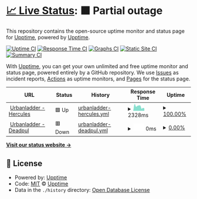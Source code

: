 # [📈 Live Status](https://stg-status.urbanladder.com): <!--live status--> **🟧 Partial outage**

This repository contains the open-source uptime monitor and status page for [Upptime](https://upptime.js.org), powered by [Upptime](https://github.com/upptime/upptime).

[![Uptime CI](https://github.com/SVMadhavaReddy/upptime/workflows/Uptime%20CI/badge.svg)](https://github.com/SVMadhavaReddy/upptime/actions?query=workflow%3A%22Uptime+CI%22)
[![Response Time CI](https://github.com/SVMadhavaReddy/upptime/workflows/Response%20Time%20CI/badge.svg)](https://github.com/SVMadhavaReddy/upptime/actions?query=workflow%3A%22Response+Time+CI%22)
[![Graphs CI](https://github.com/SVMadhavaReddy/upptime/workflows/Graphs%20CI/badge.svg)](https://github.com/SVMadhavaReddy/upptime/actions?query=workflow%3A%22Graphs+CI%22)
[![Static Site CI](https://github.com/SVMadhavaReddy/upptime/workflows/Static%20Site%20CI/badge.svg)](https://github.com/SVMadhavaReddy/upptime/actions?query=workflow%3A%22Static+Site+CI%22)
[![Summary CI](https://github.com/SVMadhavaReddy/upptime/workflows/Summary%20CI/badge.svg)](https://github.com/SVMadhavaReddy/upptime/actions?query=workflow%3A%22Summary+CI%22)

With [Upptime](https://upptime.js.org), you can get your own unlimited and free uptime monitor and status page, powered entirely by a GitHub repository. We use [Issues](https://github.com/upptime/upptime/issues) as incident reports, [Actions](https://github.com/SVMadhavaReddy/upptime/actions) as uptime monitors, and [Pages](https://stg-status.urbanladder.com) for the status page.

<!--start: status pages-->
<!-- This summary is generated by Upptime (https://github.com/upptime/upptime) -->
<!-- Do not edit this manually, your changes will be overwritten -->
<!-- prettier-ignore -->
| URL | Status | History | Response Time | Uptime |
| --- | ------ | ------- | ------------- | ------ |
| <img alt="" src="https://icons.duckduckgo.com/ip3/www.urbanladder.com.ico" height="13"> [Urbanladder - Hercules](https://www.urbanladder.com) | 🟩 Up | [urbanladder-hercules.yml](https://github.com/SVMadhavaReddy/upptime/commits/HEAD/history/urbanladder-hercules.yml) | <details><summary><img alt="Response time graph" src="./graphs/urbanladder-hercules/response-time-week.png" height="20"> 2328ms</summary><br><a href="https://stg-status.urbanladder.com/history/urbanladder-hercules"><img alt="Response time 2328" src="https://img.shields.io/endpoint?url=https%3A%2F%2Fraw.githubusercontent.com%2FSVMadhavaReddy%2Fupptime%2FHEAD%2Fapi%2Furbanladder-hercules%2Fresponse-time.json"></a><br><a href="https://stg-status.urbanladder.com/history/urbanladder-hercules"><img alt="24-hour response time 2328" src="https://img.shields.io/endpoint?url=https%3A%2F%2Fraw.githubusercontent.com%2FSVMadhavaReddy%2Fupptime%2FHEAD%2Fapi%2Furbanladder-hercules%2Fresponse-time-day.json"></a><br><a href="https://stg-status.urbanladder.com/history/urbanladder-hercules"><img alt="7-day response time 2328" src="https://img.shields.io/endpoint?url=https%3A%2F%2Fraw.githubusercontent.com%2FSVMadhavaReddy%2Fupptime%2FHEAD%2Fapi%2Furbanladder-hercules%2Fresponse-time-week.json"></a><br><a href="https://stg-status.urbanladder.com/history/urbanladder-hercules"><img alt="30-day response time 2328" src="https://img.shields.io/endpoint?url=https%3A%2F%2Fraw.githubusercontent.com%2FSVMadhavaReddy%2Fupptime%2FHEAD%2Fapi%2Furbanladder-hercules%2Fresponse-time-month.json"></a><br><a href="https://stg-status.urbanladder.com/history/urbanladder-hercules"><img alt="1-year response time 2328" src="https://img.shields.io/endpoint?url=https%3A%2F%2Fraw.githubusercontent.com%2FSVMadhavaReddy%2Fupptime%2FHEAD%2Fapi%2Furbanladder-hercules%2Fresponse-time-year.json"></a></details> | <details><summary><a href="https://stg-status.urbanladder.com/history/urbanladder-hercules">100.00%</a></summary><a href="https://stg-status.urbanladder.com/history/urbanladder-hercules"><img alt="All-time uptime 100.00%" src="https://img.shields.io/endpoint?url=https%3A%2F%2Fraw.githubusercontent.com%2FSVMadhavaReddy%2Fupptime%2FHEAD%2Fapi%2Furbanladder-hercules%2Fuptime.json"></a><br><a href="https://stg-status.urbanladder.com/history/urbanladder-hercules"><img alt="24-hour uptime 100.00%" src="https://img.shields.io/endpoint?url=https%3A%2F%2Fraw.githubusercontent.com%2FSVMadhavaReddy%2Fupptime%2FHEAD%2Fapi%2Furbanladder-hercules%2Fuptime-day.json"></a><br><a href="https://stg-status.urbanladder.com/history/urbanladder-hercules"><img alt="7-day uptime 100.00%" src="https://img.shields.io/endpoint?url=https%3A%2F%2Fraw.githubusercontent.com%2FSVMadhavaReddy%2Fupptime%2FHEAD%2Fapi%2Furbanladder-hercules%2Fuptime-week.json"></a><br><a href="https://stg-status.urbanladder.com/history/urbanladder-hercules"><img alt="30-day uptime 100.00%" src="https://img.shields.io/endpoint?url=https%3A%2F%2Fraw.githubusercontent.com%2FSVMadhavaReddy%2Fupptime%2FHEAD%2Fapi%2Furbanladder-hercules%2Fuptime-month.json"></a><br><a href="https://stg-status.urbanladder.com/history/urbanladder-hercules"><img alt="1-year uptime 100.00%" src="https://img.shields.io/endpoint?url=https%3A%2F%2Fraw.githubusercontent.com%2FSVMadhavaReddy%2Fupptime%2FHEAD%2Fapi%2Furbanladder-hercules%2Fuptime-year.json"></a></details>
| <img alt="" src="https://icons.duckduckgo.com/ip3/deadpul.prod.urbanladder.com.ico" height="13"> [Urbanladder - Deadpul](https://deadpul.prod.urbanladder.com) | 🟥 Down | [urbanladder-deadpul.yml](https://github.com/SVMadhavaReddy/upptime/commits/HEAD/history/urbanladder-deadpul.yml) | <details><summary><img alt="Response time graph" src="./graphs/urbanladder-deadpul/response-time-week.png" height="20"> 0ms</summary><br><a href="https://stg-status.urbanladder.com/history/urbanladder-deadpul"><img alt="Response time 0" src="https://img.shields.io/endpoint?url=https%3A%2F%2Fraw.githubusercontent.com%2FSVMadhavaReddy%2Fupptime%2FHEAD%2Fapi%2Furbanladder-deadpul%2Fresponse-time.json"></a><br><a href="https://stg-status.urbanladder.com/history/urbanladder-deadpul"><img alt="24-hour response time 0" src="https://img.shields.io/endpoint?url=https%3A%2F%2Fraw.githubusercontent.com%2FSVMadhavaReddy%2Fupptime%2FHEAD%2Fapi%2Furbanladder-deadpul%2Fresponse-time-day.json"></a><br><a href="https://stg-status.urbanladder.com/history/urbanladder-deadpul"><img alt="7-day response time 0" src="https://img.shields.io/endpoint?url=https%3A%2F%2Fraw.githubusercontent.com%2FSVMadhavaReddy%2Fupptime%2FHEAD%2Fapi%2Furbanladder-deadpul%2Fresponse-time-week.json"></a><br><a href="https://stg-status.urbanladder.com/history/urbanladder-deadpul"><img alt="30-day response time 0" src="https://img.shields.io/endpoint?url=https%3A%2F%2Fraw.githubusercontent.com%2FSVMadhavaReddy%2Fupptime%2FHEAD%2Fapi%2Furbanladder-deadpul%2Fresponse-time-month.json"></a><br><a href="https://stg-status.urbanladder.com/history/urbanladder-deadpul"><img alt="1-year response time 0" src="https://img.shields.io/endpoint?url=https%3A%2F%2Fraw.githubusercontent.com%2FSVMadhavaReddy%2Fupptime%2FHEAD%2Fapi%2Furbanladder-deadpul%2Fresponse-time-year.json"></a></details> | <details><summary><a href="https://stg-status.urbanladder.com/history/urbanladder-deadpul">0.00%</a></summary><a href="https://stg-status.urbanladder.com/history/urbanladder-deadpul"><img alt="All-time uptime 0.00%" src="https://img.shields.io/endpoint?url=https%3A%2F%2Fraw.githubusercontent.com%2FSVMadhavaReddy%2Fupptime%2FHEAD%2Fapi%2Furbanladder-deadpul%2Fuptime.json"></a><br><a href="https://stg-status.urbanladder.com/history/urbanladder-deadpul"><img alt="24-hour uptime 0.00%" src="https://img.shields.io/endpoint?url=https%3A%2F%2Fraw.githubusercontent.com%2FSVMadhavaReddy%2Fupptime%2FHEAD%2Fapi%2Furbanladder-deadpul%2Fuptime-day.json"></a><br><a href="https://stg-status.urbanladder.com/history/urbanladder-deadpul"><img alt="7-day uptime 0.00%" src="https://img.shields.io/endpoint?url=https%3A%2F%2Fraw.githubusercontent.com%2FSVMadhavaReddy%2Fupptime%2FHEAD%2Fapi%2Furbanladder-deadpul%2Fuptime-week.json"></a><br><a href="https://stg-status.urbanladder.com/history/urbanladder-deadpul"><img alt="30-day uptime 0.00%" src="https://img.shields.io/endpoint?url=https%3A%2F%2Fraw.githubusercontent.com%2FSVMadhavaReddy%2Fupptime%2FHEAD%2Fapi%2Furbanladder-deadpul%2Fuptime-month.json"></a><br><a href="https://stg-status.urbanladder.com/history/urbanladder-deadpul"><img alt="1-year uptime 0.00%" src="https://img.shields.io/endpoint?url=https%3A%2F%2Fraw.githubusercontent.com%2FSVMadhavaReddy%2Fupptime%2FHEAD%2Fapi%2Furbanladder-deadpul%2Fuptime-year.json"></a></details>

<!--end: status pages-->

[**Visit our status website →**](https://stg-status.urbanladder.com)

## 📄 License

- Powered by: [Upptime](https://github.com/upptime/upptime)
- Code: [MIT](./LICENSE) © [Upptime](https://upptime.js.org)
- Data in the `./history` directory: [Open Database License](https://opendatacommons.org/licenses/odbl/1-0/)
